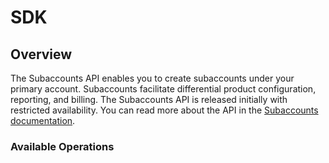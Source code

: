 # SDK

## Overview

The Subaccounts API enables you to create subaccounts under your primary account. Subaccounts facilitate differential product configuration, reporting, and billing. The Subaccounts API is released initially with restricted availability. You can read more about the API in the [Subaccounts documentation](/account/subaccounts/overview).

### Available Operations

